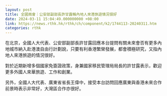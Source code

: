 ```yaml
---
layout: post
title: 全國兩會｜公安部副部長許甘露稱內地人來港旅遊情況很好
date: 2024-03-11 15:04:49.000000000 +08:00
link: https://news.rthk.hk/rthk/ch/component/k2/1744113-20240311.htm
categories: rthk
---
```


在北京，全國人大代表、公安部副部長許甘露回應本台提問有關未來會否有更多內地城市納入赴港澳自由行計劃說，只要有利香港繁榮發展，都會積極研究，又指內地人來港旅遊的情況很好。

對於近期新增多個國家免簽證政策，身兼國家移民管理局局長的許甘露表示，歡迎更多外國人來華旅遊、工作和創業。

另外，全國人大代表、廣東省省長王偉中，接受本台訪問回應廣東與香港未來合作前景時表示非常好，大灣區合作亦很好。
